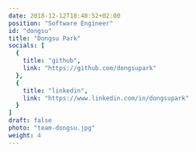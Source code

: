 ```yaml
---
date: 2018-12-12T18:40:52+02:00
position: "Software Engineer"
id: "dongsu"
title: "Dongsu Park"
socials: [
  {
    title: "github",
    link: "https://github.com/dongsupark"
  },
  {
    title: "linkedin",
    link: "https://www.linkedin.com/in/dongsupark"
  }
]
draft: false
photo: "team-dongsu.jpg"
weight: 4
---
```


